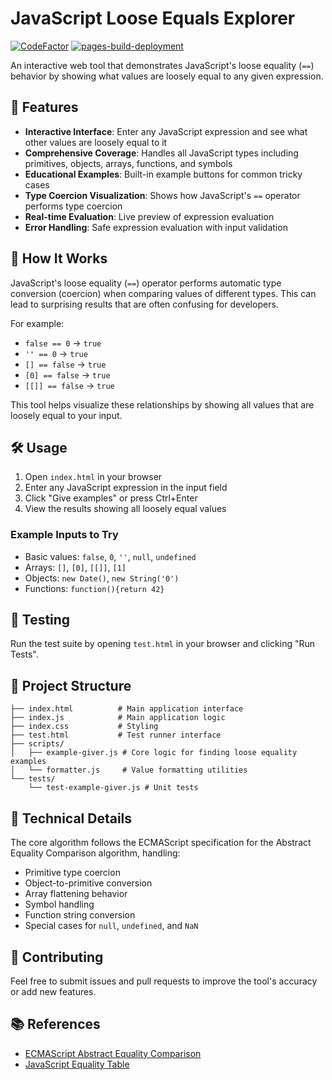 # JavaScript Loose Equals Explorer

[![CodeFactor](https://www.codefactor.io/repository/github/attacktive/js-loose-equals/badge)](https://www.codefactor.io/repository/github/attacktive/js-loose-equals)
[![pages-build-deployment](https://github.com/Attacktive/javascript-loosely-equal-example-giver/actions/workflows/pages/pages-build-deployment/badge.svg)](https://github.com/Attacktive/javascript-loosely-equal-example-giver/actions/workflows/pages/pages-build-deployment)

An interactive web tool that demonstrates JavaScript's loose equality (`==`) behavior by showing what values are loosely equal to any given expression.

## 🚀 Features

- **Interactive Interface**: Enter any JavaScript expression and see what other values are loosely equal to it
- **Comprehensive Coverage**: Handles all JavaScript types including primitives, objects, arrays, functions, and symbols
- **Educational Examples**: Built-in example buttons for common tricky cases
- **Type Coercion Visualization**: Shows how JavaScript's `==` operator performs type coercion
- **Real-time Evaluation**: Live preview of expression evaluation
- **Error Handling**: Safe expression evaluation with input validation

## 🎯 How It Works

JavaScript's loose equality (`==`) operator performs automatic type conversion (coercion) when comparing values of different types. This can lead to surprising results that are often confusing for developers.

For example:
- `false == 0` → `true`
- `'' == 0` → `true` 
- `[] == false` → `true`
- `[0] == false` → `true`
- `[[]] == false` → `true`

This tool helps visualize these relationships by showing all values that are loosely equal to your input.

## 🛠️ Usage

1. Open `index.html` in your browser
2. Enter any JavaScript expression in the input field
3. Click "Give examples" or press Ctrl+Enter
4. View the results showing all loosely equal values

### Example Inputs to Try

- Basic values: `false`, `0`, `''`, `null`, `undefined`
- Arrays: `[]`, `[0]`, `[[]]`, `[1]`
- Objects: `new Date()`, `new String('0')`
- Functions: `function(){return 42}`

## 🧪 Testing

Run the test suite by opening `test.html` in your browser and clicking "Run Tests".

## 📁 Project Structure

```
├── index.html          # Main application interface
├── index.js            # Main application logic
├── index.css           # Styling
├── test.html           # Test runner interface
├── scripts/
│   ├── example-giver.js # Core logic for finding loose equality examples
│   └── formatter.js     # Value formatting utilities
└── tests/
    └── test-example-giver.js # Unit tests
```

## 🔧 Technical Details

The core algorithm follows the ECMAScript specification for the Abstract Equality Comparison algorithm, handling:

- Primitive type coercion
- Object-to-primitive conversion
- Array flattening behavior
- Symbol handling
- Function string conversion
- Special cases for `null`, `undefined`, and `NaN`

## 🤝 Contributing

Feel free to submit issues and pull requests to improve the tool's accuracy or add new features.

## 📚 References

- [ECMAScript Abstract Equality Comparison](https://262.ecma-international.org/5.1/#sec-11.9.3)
- [JavaScript Equality Table](https://dorey.github.io/JavaScript-Equality-Table/)
